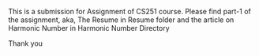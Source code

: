 This is a submission for Assignment of CS251 course.
Please find part-1 of the assignment, aka, The Resume in Resume folder and
the article on Harmonic Number in Harmonic Number Directory

Thank you
